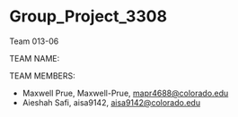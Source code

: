 # Group_Project_3308

Team 013-06

TEAM NAME:

TEAM MEMBERS:
- Maxwell Prue, Maxwell-Prue, mapr4688@colorado.edu
- Aieshah Safi, aisa9142, aisa9142@colorado.edu
